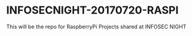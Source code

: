 # INFOSECNIGHT-20170720-RASPI

This will be the repo for RaspberryPi Projects shared at INFOSEC NIGHT

